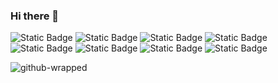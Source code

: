 ### Hi there 👋
![Static Badge](https://img.shields.io/badge/Spring-black?style=plastic&logo=Spring)
![Static Badge](https://img.shields.io/badge/Spring_Security-black?style=plastic&logo=Spring-Security)
![Static Badge](https://img.shields.io/badge/Django-blue?style=plastic&logo=Django)
![Static Badge](https://img.shields.io/badge/Nginx-yellow?style=plastic&logo=nginx)
![Static Badge](https://img.shields.io/badge/Python-green?style=plastic&logo=python)
![Static Badge](https://img.shields.io/badge/Java-red?style=plastic&logo=java)
![Static Badge](https://img.shields.io/badge/JWT-red?style=plastic&logo=json-web-tokens)
![Static Badge](https://img.shields.io/badge/AWS-purple?style=plastic&logo=amazon-aws)

![github-wrapped](https://github.com/user-attachments/assets/9275ea07-6144-433b-aa78-ebac74c10f27)

<!--
**chimaek/chimaek** is a ✨ _special_ ✨ repository because its `README.md` (this file) appears on your GitHub profile.

Here are some ideas to get you started:

- 🔭 I’m currently working on ...
- 🌱 I’m currently learning ...
- 👯 I’m looking to collaborate on ...
- 🤔 I’m looking for help with ...
- 💬 Ask me about ...
- 📫 How to reach me: ...
- 😄 Pronouns: ...
- ⚡ Fun fact: ...
-->
